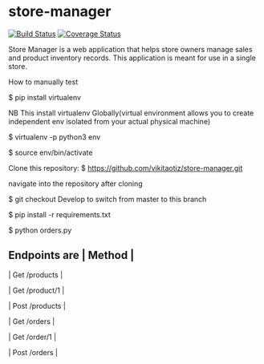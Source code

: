 # store-manager
[![Build Status](https://travis-ci.org/vikitaotiz/store-manager.svg?branch=master)](https://travis-ci.org/vikitaotiz/store-manager)
[![Coverage Status](https://coveralls.io/repos/github/vikitaotiz/store-manager/badge.svg?branch=master)](https://coveralls.io/github/vikitaotiz/store-manager?branch=master)

Store Manager is a web application that helps store owners manage sales and product inventory records. This application is meant for use in a single store.

How to manually test

$ pip install virtualenv

NB This install virtualenv Globally(virtual environment allows you to create independent env isolated from your actual physical machine)

$ virtualenv -p python3 env

$ source env/bin/activate

Clone this repository: $ https://github.com/vikitaotiz/store-manager.git

navigate into the repository after cloning

$ git checkout Develop to switch from master to this branch

$ pip install -r requirements.txt

$ python orders.py

Endpoints are
 | Method         |
 ------------------
 | Get /products  | 
 
 | Get /product/1 |
 
 | Post /products |
 
 | Get /orders    |
 
 | Get /order/1   |
 
 | Post /orders   |
 
